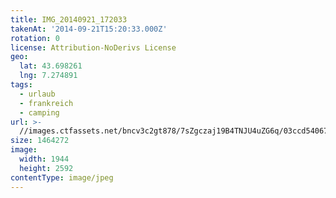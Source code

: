 ```yaml
---
title: IMG_20140921_172033
takenAt: '2014-09-21T15:20:33.000Z'
rotation: 0
license: Attribution-NoDerivs License
geo:
  lat: 43.698261
  lng: 7.274891
tags:
  - urlaub
  - frankreich
  - camping
url: >-
  //images.ctfassets.net/bncv3c2gt878/7sZgczaj19B4TNJU4uZG6q/03ccd54067798a3541a6e4eaecd1aa51/img_20140921_172033_28234278551_o
size: 1464272
image:
  width: 1944
  height: 2592
contentType: image/jpeg
---
```


